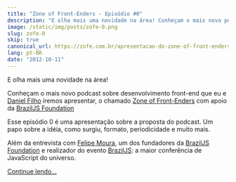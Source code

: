 ```yaml
---
title: "Zone of Front-Enders - Episódio #0"
description: "E olha mais uma novidade na área! Conheçam o mais novo podcast sobre desenvolvimento front-end que eu e Daniel Filho iremos apresentar, o chamado Zone of Front-Enders com apoio da BrazilJS Foundation."
image: /static/img/posts/zofe-0.png
slug: zofe-0
skip: true
canonical_url: https://zofe.com.br/apresentacao-do-zone-of-front-enders
lang: pt-BR
date: "2012-10-11"
---
```


E olha mais uma novidade na área!

Conheçam o mais novo podcast sobre desenvolvimento front-end que eu e [Daniel Filho](http://danielfilho.info) iremos apresentar, o chamado [Zone of Front-Enders](http://zofe.com.br/) com apoio da [BrazilJS Foundation](http://braziljs.org/)

Esse episódio 0 é uma apresentação sobre a proposta do podcast. Um papo sobre a idéia, como surgiu, formato, periodicidade e muito mais.

Além da entrevista com [Felipe Moura](http://felipenmoura.org), um dos fundadores da [BrazilJS Foundation](http://braziljs.org/) e realizador do evento [BrazilJS](http://braziljs.com.br): a maior conferência de JavaScript do universo.

[Continue lendo…](https://zofe.com.br/apresentacao-do-zone-of-front-enders)
